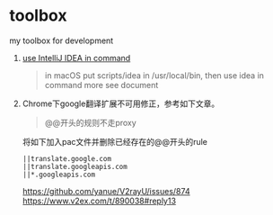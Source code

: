 # toolbox
my toolbox for development

1. [use IntelliJ IDEA in command](https://www.jetbrains.com/help/idea/working-with-the-ide-features-from-command-line.html)

	> in macOS put scripts/idea in /usr/local/bin, then use idea in command
	more see document

2. Chrome下google翻译扩展不可用修正，参考如下文章。
	>@@开头的规则不走proxy

	将如下加入pac文件并删除已经存在的@@开头的rule
	```
	||translate.google.com
	||translate.googleapis.com
	||*.googleapis.com
	```
	 https://github.com/yanue/V2rayU/issues/874  
	 https://www.v2ex.com/t/890038#reply13	
   	
